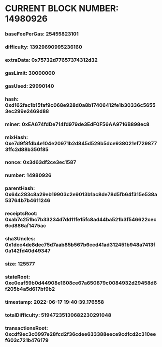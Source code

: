 # CURRENT BLOCK NUMBER: 14980926

### baseFeePerGas: 25455823101
### difficulty: 13929690995236160
### extraData: 0x75732d77657374312d32
### gasLimit: 30000000
### gasUsed: 29990140
### hash: 0xd162fac1b15faf9c068e928d0a8b17406412fe1b30336c56553ec299e2469d88
### miner: 0xEA674fdDe714fd979de3EdF0F56AA9716B898ec8
### mixHash: 0xe7d9f8fdb4e104e20971b2d845d529b5dce938021ef7298773ffc2d88b350f85
### nonce: 0x3d63df2ce3ec1587
### number: 14980926
### parentHash: 0x64c283c8a29eb19903c2e9013b1ac8de78d5fb64f315e538a53764b7b4611246
### receiptsRoot: 0xab7c251bc7b33234d7dd11fe15fc8ad44ba521b3f546622cec6cd886af1475ac
### sha3Uncles: 0x1dcc4de8dec75d7aab85b567b6ccd41ad312451b948a7413f0a142fd40d49347
### size: 125577
### stateRoot: 0xe0eaf59b0d44908e1608ce67a650879c0084932d29458d6f205b4a5d617bf9b2
### timestamp: 2022-06-17 19:40:39.176558
### totalDifficulty: 51947235130682230291048
### transactionsRoot: 0xcdf9ec3c0997e28fcd2f36cdee633388eece9cdfcd2c310eef603c721b476179
